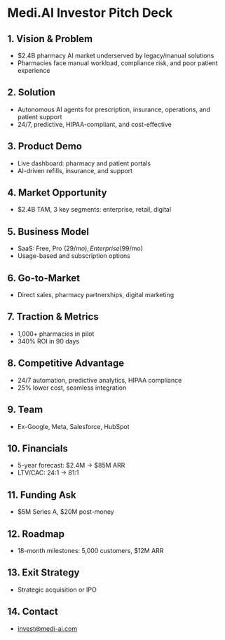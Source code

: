# Medi.AI Investor Pitch Deck

## 1. Vision & Problem
- $2.4B pharmacy AI market underserved by legacy/manual solutions
- Pharmacies face manual workload, compliance risk, and poor patient experience

## 2. Solution
- Autonomous AI agents for prescription, insurance, operations, and patient support
- 24/7, predictive, HIPAA-compliant, and cost-effective

## 3. Product Demo
- Live dashboard: pharmacy and patient portals
- AI-driven refills, insurance, and support

## 4. Market Opportunity
- $2.4B TAM, 3 key segments: enterprise, retail, digital

## 5. Business Model
- SaaS: Free, Pro ($29/mo), Enterprise ($99/mo)
- Usage-based and subscription options

## 6. Go-to-Market
- Direct sales, pharmacy partnerships, digital marketing

## 7. Traction & Metrics
- 1,000+ pharmacies in pilot
- 340% ROI in 90 days

## 8. Competitive Advantage
- 24/7 automation, predictive analytics, HIPAA compliance
- 25% lower cost, seamless integration

## 9. Team
- Ex-Google, Meta, Salesforce, HubSpot

## 10. Financials
- 5-year forecast: $2.4M → $85M ARR
- LTV/CAC: 24:1 → 81:1

## 11. Funding Ask
- $5M Series A, $20M post-money

## 12. Roadmap
- 18-month milestones: 5,000 customers, $12M ARR

## 13. Exit Strategy
- Strategic acquisition or IPO

## 14. Contact
- invest@medi-ai.com

